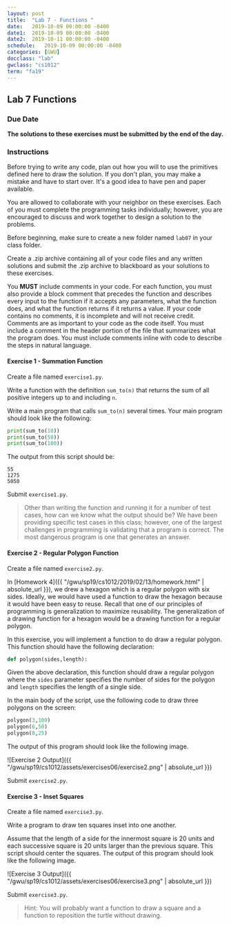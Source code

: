 ```yaml
---
layout: post
title:  "Lab 7 - Functions "
date:   2019-10-09 00:00:00 -0400
date1:  2019-10-09 00:00:00 -0400
date2:  2019-10-11 00:00:00 -0400
schedule:   2019-10-09 00:00:00 -0400
categories: [GWU]
docclass: "lab"
gwclass: "cs1012"
term: "fa19"
---
```

<head>
  <link href="/css/syntax.css" rel="stylesheet">
</head>

## Lab 7 Functions

### Due Date
**The solutions to these exercises must be submitted by the end of the day.**

### Instructions

Before trying to write any code, plan out how you will to use the primitives defined here to draw the solution.  If you don't plan, you may make a mistake and have to start over.  It's a good idea to have pen and paper available.

You are allowed to collaborate with your neighbor on these exercises.  Each of you must complete the programming tasks individually; however, you are encouraged to discuss and work together to design a solution to the problems.

Before beginning, make sure to create a new folder named ```lab07``` in your class folder.

Create a .zip archive containing all of your code files and any written solutions and submit the .zip archive to blackboard as your solutions to these exercises.

You **MUST** include comments in your code.  For each function, you must also provide a block comment that precedes the function and describes every input to the function if it accepts any parameters, what the function does, and what the function returns if it returns a value.  If your code contains no comments, it is incomplete and will not receive credit.  Comments are as important to your code as the code itself.  You must include a comment in the header portion of the file that summarizes what the program does.  You must include comments inline with code to describe the steps in natural language.


#### Exercise 1 - Summation Function
Create a file named ```exercise1.py```.

Write a function with the definition ```sum_to(n)``` that returns the sum of all positive integers up to and including ```n```.

Write a main program that calls ```sum_to(n)``` several times.  Your main program should look like the following:
```python
print(sum_to(10))
print(sum_to(50))
print(sum_to(100))
```
The output from this script should be:
```
55
1275
5050
```

Submit ```exercise1.py```.

> Other than writing the function and running it for a number of test cases, how can we know what the output should be?  We have been providing specific test cases in this class; however, one of the largest challenges in programming is validating that a program is correct.  The most dangerous program is one that generates an answer.   

#### Exercise 2 - Regular Polygon Function
Create a file named ```exercise2.py```.

In [Homework 4]({{ "/gwu/sp19/cs1012/2019/02/13/homework.html" | absolute_url }}), we drew a hexagon which is a regular polygon with six sides.  Ideally, we would have used a function to draw the hexagon because it would have been easy to reuse.  Recall that one of our principles of programming is generalization to maximize reusability.  The generalization of a drawing function for a hexagon would be a drawing function for a regular polygon.  

In this exercise, you will implement a function to do draw a regular polygon.  This function should have the following declaration:

```python
def polygon(sides,length):
```

Given the above declaration, this function should draw a regular polygon where the ```sides``` parameter specifies the number of sides for the polygon and ```length``` specifies the length of a single side.

In the main body of the script, use the following code to draw three polygons on the screen:
```python
polygon(3,100)
polygon(6,50)
polygon(8,25)
```

The output of this program should look like the following image.

![Exercise 2 Output]({{ "/gwu/sp19/cs1012/assets/exercises06/exercise2.png" | absolute_url }})

Submit ```exercise2.py```.

#### Exercise 3 - Inset Squares
Create a file named ```exercise3.py```.

Write a program to draw ten squares inset into one another.

Assume that the length of a side for the innermost square is 20 units and each successive square is 20 units larger than the previous square.  This script should center the squares.  The output of this program should look like the following image.

![Exercise 3 Output]({{ "/gwu/sp19/cs1012/assets/exercises06/exercise3.png" | absolute_url }})

Submit ```exercise3.py```.

>Hint: You will probably want a function to draw a square and a function to reposition the turtle without drawing.
